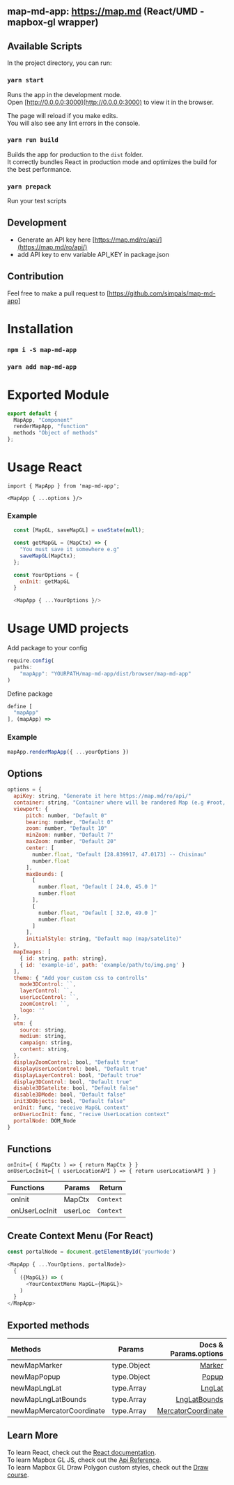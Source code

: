## map-md-app: https://map.md (React/UMD - mapbox-gl wrapper)

## Available Scripts

In the project directory, you can run:

### `yarn start`

Runs the app in the development mode.<br>
Open [http://0.0.0.0:3000](http://0.0.0.0:3000) to view it in the browser.

The page will reload if you make edits.<br>
You will also see any lint errors in the console.

### `yarn run build`

Builds the app for production to the `dist` folder.<br>
It correctly bundles React in production mode and optimizes the build for the best performance.

### `yarn prepack`

Run your test scripts

## Development

* Generate an API key here [https://map.md/ro/api/](https://map.md/ro/api/)
* add API key to env variable API_KEY in package.json

## Contribution

Feel free to make a pull request to [https://github.com/simpals/map-md-app]

# Installation

### `npm i -S map-md-app`

### `yarn add map-md-app`

# Exported Module
```javascript
export default {
  MapApp, "Component"
  renderMapApp, "function"
  methods "Object of methods"
};
```

# Usage React

`import { MapApp } from 'map-md-app';`

`<MapApp { ...options }/>`

### Example
  ```javascript
    const [MapGL, saveMapGL] = useState(null);

    const getMapGL = (MapCtx) => {
      "You must save it somewhere e.g"
      saveMapGL(MapCtx);
    };

    const YourOptions = {
      onInit: getMapGL
    }

    <MapApp { ...YourOptions }/>
  ```

# Usage UMD projects

Add package to your config
```javascript
require.config(
  paths:
    "mapApp": "YOURPATH/map-md-app/dist/browser/map-md-app"
)
```

Define package
```javascript
define [
  "mapApp"
], (mapApp) =>
```
### Example

```javascript
mapApp.renderMapApp({ ...yourOptions })
```


## Options

```javascript
options = {
  apiKey: string, "Generate it here https://map.md/ro/api/"
  container: string, "Container where will be randered Map (e.g #root, .classRoot)"
  viewport: {
      pitch: number, "Default 0"
      bearing: number, "Default 0"
      zoom: number, "Default 10"
      minZoom: number, "Default 7"
      maxZoom: number, "Default 20"
      center: [
        number.float, "Default [28.839917, 47.0173] -- Chisinau"
        number.float
      ],
      maxBounds: [
        [
          number.float, "Default [ 24.0, 45.0 ]"
          number.float
        ],
        [
          number.float, "Default [ 32.0, 49.0 ]"
          number.float
        ]
      ],
      initialStyle: string, "Default map (map/satelite)"
  },
  mapImages: [
    { id: string, path: string},
    { id: 'example-id', path: 'example/path/to/img.png' }
  ],
  theme: { "Add your custom css to controlls"
    mode3DControl: ``,
    layerControl: ``,
    userLocControl: ``,
    zoomControl: ``,
    logo: ''
  },
  utm: {
    source: string,
    medium: string,
    campaign: string,
    content: string,
  },
  displayZoomControl: bool, "Default true"
  displayUserLocControl: bool, "Default true"
  displayLayerControl: bool, "Default true"
  display3DControl: bool, "Default true"
  disable3DSatelite: bool, "Default false"
  disable3DMode: bool, "Default false"
  init3DObjects: bool, "Default false"
  onInit: func, "receive MapGL context"
  onUserLocInit: func, "recive UserLocation context"
  portalNode: DOM_Node
}
```

## Functions

`onInit={ ( MapCtx ) => { return MapCtx } }`<br>
`onUserLocInit={ ( userLocationAPI ) => { return userLocationAPI } }`

| Functions         | Params  | Return     |
| :---------------- | ------  | ---------: |
| onInit            | MapCtx  | `Context`  |
| onUserLocInit     | userLoc | `Context`  |

## Create Context Menu (For React)

```javascript
const portalNode = document.getElementById('yourNode')

<MapApp { ...YourOptions, portalNode}>
  {
    ({MapGL}) => (
      <YourContextMenu MapGL={MapGL}>
    )
  }
</MapApp>
```


## Exported methods

| Methods                  | Params       | Docs & Params.options |
| :----------------------- | -------------| --------------------: |
| newMapMarker             | type.Object  | [Marker](https://docs.mapbox.com/mapbox-gl-js/api/#marker)|
| newMapPopup              | type.Object  | [Popup](https://docs.mapbox.com/mapbox-gl-js/api/#popup)|
| newMapLngLat             | type.Array   | [LngLat](https://docs.mapbox.com/mapbox-gl-js/api/#lnglat)|
| newMapLngLatBounds       | type.Array   | [LngLatBounds](https://docs.mapbox.com/mapbox-gl-js/api/#lnglatbounds)|
| newMapMercatorCoordinate | type.Array   | [MercatorCoordinate](https://docs.mapbox.com/mapbox-gl-js/api/#mercatorcoordinate)|

## Learn More

To learn React, check out the [React documentation](https://reactjs.org/).<br>
To learn Mapbox GL JS, check out the [Api Reference](https://docs.mapbox.com/mapbox-gl-js/api/).<br>
To learn Mapbox GL Draw Polygon custom styles, check out the [Draw course](https://bl.ocks.org/dnseminara/0790e53cef9867e848e716937727ab18).

